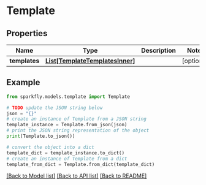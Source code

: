 # Template


## Properties

Name | Type | Description | Notes
------------ | ------------- | ------------- | -------------
**templates** | [**List[TemplateTemplatesInner]**](TemplateTemplatesInner.md) |  | [optional] 

## Example

```python
from sparkfly.models.template import Template

# TODO update the JSON string below
json = "{}"
# create an instance of Template from a JSON string
template_instance = Template.from_json(json)
# print the JSON string representation of the object
print(Template.to_json())

# convert the object into a dict
template_dict = template_instance.to_dict()
# create an instance of Template from a dict
template_from_dict = Template.from_dict(template_dict)
```
[[Back to Model list]](../README.md#documentation-for-models) [[Back to API list]](../README.md#documentation-for-api-endpoints) [[Back to README]](../README.md)


